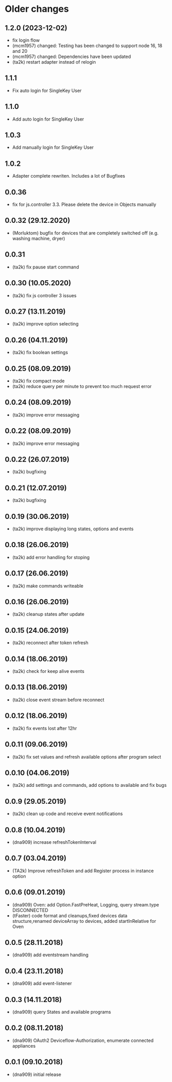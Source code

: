 # Older changes
## 1.2.0 (2023-12-02)

- fix login flow
- (mcm1957) changed: Testing has been changed to support node 16, 18 and 20
- (mcm1957) changed: Dependencies have been updated
- (ta2k) restart adapter instead of relogin

## 1.1.1

- Fix auto login for SingleKey User

## 1.1.0

- Add auto login for SingleKey User

## 1.0.3

- Add manually login for SingleKey User

## 1.0.2

- Adapter complete rewriten. Includes a lot of Bugfixes

## 0.0.36

- fix for js.controller 3.3. Please delete the device in Objects manually

## 0.0.32 (29.12.2020)

- (Morluktom) bugfix for devices that are completely switched off (e.g. washing machine, dryer)

## 0.0.31

- (ta2k) fix pause start command

## 0.0.30 (10.05.2020)

- (ta2k) fix js controller 3 issues

## 0.0.27 (13.11.2019)

- (ta2k) improve option selecting

## 0.0.26 (04.11.2019)

- (ta2k) fix boolean settings

## 0.0.25 (08.09.2019)

- (ta2k) fix compact mode
- (ta2k) reduce query per minute to prevent too much request error

## 0.0.24 (08.09.2019)

- (ta2k) improve error messaging

## 0.0.22 (08.09.2019)

- (ta2k) improve error messaging

## 0.0.22 (26.07.2019)

- (ta2k) bugfixing

## 0.0.21 (12.07.2019)

- (ta2k) bugfixing

## 0.0.19 (30.06.2019)

- (ta2k) improve displaying long states, options and events

## 0.0.18 (26.06.2019)

- (ta2k) add error handling for stoping

## 0.0.17 (26.06.2019)

- (ta2k) make commands writeable

## 0.0.16 (26.06.2019)

- (ta2k) cleanup states after update

## 0.0.15 (24.06.2019)

- (ta2k) reconnect after token refresh

## 0.0.14 (18.06.2019)

- (ta2k) check for keep alive events

## 0.0.13 (18.06.2019)

- (ta2k) close event stream before reconnect

## 0.0.12 (18.06.2019)

- (ta2k) fix events lost after 12hr

## 0.0.11 (09.06.2019)

- (ta2k) fix set values and refresh available options after program select

## 0.0.10 (04.06.2019)

- (ta2k) add settings and commands, add options to available and fix bugs

## 0.0.9 (29.05.2019)

- (ta2k) clean up code and receive event notifications

## 0.0.8 (10.04.2019)

- (dna909) increase refreshTokenInterval

## 0.0.7 (03.04.2019)

- (TA2k) Improve refreshToken and add Register process in instance option

## 0.0.6 (09.01.2019)

- (dna909) Oven: add Option.FastPreHeat, Logging, query stream.type DISCONNECTED
- (tFaster) code format and cleanups,fixed devices data structure,renamed deviceArray to devices,
  added startInRelative for Oven

## 0.0.5 (28.11.2018)

- (dna909) add eventstream handling

## 0.0.4 (23.11.2018)

- (dna909) add event-listener

## 0.0.3 (14.11.2018)

- (dna909) query States and available programs

## 0.0.2 (08.11.2018)

- (dna909) OAuth2 Deviceflow-Authorization, enumerate connected appliances

## 0.0.1 (09.10.2018)

- (dna909) initial release